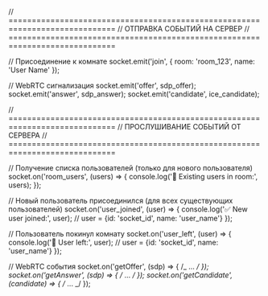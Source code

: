 // =============================================================================
// ОТПРАВКА СОБЫТИЙ НА СЕРВЕР
// =============================================================================

// Присоединение к комнате
socket.emit('join', {
room: 'room_123',
name: 'User Name'
});

// WebRTC сигнализация
socket.emit('offer', sdp_offer);
socket.emit('answer', sdp_answer);
socket.emit('candidate', ice_candidate);

// =============================================================================
// ПРОСЛУШИВАНИЕ СОБЫТИЙ ОТ СЕРВЕРА
// =============================================================================

// Получение списка пользователей (только для нового пользователя)
socket.on('room_users', (users) => {
console.log('👥 Existing users in room:', users);
});

// Новый пользователь присоединился (для всех существующих пользователей)
socket.on('user_joined', (user) => {
console.log('✅ New user joined:', user);
// user = {id: 'socket_id', name: 'user_name'}
});

// Пользователь покинул комнату
socket.on('user_left', (user) => {
console.log('🚪 User left:', user);
// user = {id: 'socket_id', name: 'user_name'}
});

// WebRTC события
socket.on('getOffer', (sdp) => { /_ ... _/ });
socket.on('getAnswer', (sdp) => { /_ ... _/ });
socket.on('getCandidate', (candidate) => { /_ ... _/ });
